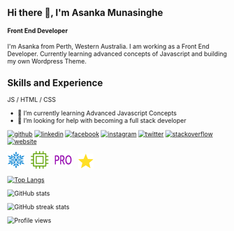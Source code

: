 ## Hi there 👋, I'm Asanka Munasinghe
#### Front End Developer
<!-- ![Front End Developer](https://avatars.githubusercontent.com/u/21038394?v=4)-->

I'm Asanka from Perth, Western Australia. I am working as a Front End Developer. Currently learning advanced concepts of Javascript and building my own Wordpress Theme.

## Skills and Experience

JS / HTML / CSS

- 🌱 I’m currently learning Advanced Javascript Concepts 
- 🤔 I’m looking for help with becoming a full stack developer 


[<img src='https://cdn.jsdelivr.net/npm/simple-icons@3.0.1/icons/github.svg' alt='github' height='40'>](https://github.com/asankalk)  [<img src='https://cdn.jsdelivr.net/npm/simple-icons@3.0.1/icons/linkedin.svg' alt='linkedin' height='40'>](https://www.linkedin.com/in/asankalk/)  [<img src='https://cdn.jsdelivr.net/npm/simple-icons@3.0.1/icons/facebook.svg' alt='facebook' height='40'>](https://www.facebook.com/asankalk)  [<img src='https://cdn.jsdelivr.net/npm/simple-icons@3.0.1/icons/instagram.svg' alt='instagram' height='40'>](https://www.instagram.com/asankalk/)  [<img src='https://cdn.jsdelivr.net/npm/simple-icons@3.0.1/icons/twitter.svg' alt='twitter' height='40'>](https://twitter.com/asankalk)  [<img src='https://cdn.jsdelivr.net/npm/simple-icons@3.0.1/icons/stackoverflow.svg' alt='stackoverflow' height='40'>](https://stackoverflow.com/users/https://stackoverflow.com/users/2948959/asanka)  [<img src='https://cdn.jsdelivr.net/npm/simple-icons@3.0.1/icons/icloud.svg' alt='website' height='40'>](www.asanka.live)  

<a href='https://archiveprogram.github.com/'><img src='https://raw.githubusercontent.com/acervenky/animated-github-badges/master/assets/acbadge.gif' width='40' height='40'></a> <a href='https://docs.github.com/en/developers'><img src='https://raw.githubusercontent.com/acervenky/animated-github-badges/master/assets/devbadge.gif' width='40' height='40'></a> <a href='https://github.com/pricing'><img src='https://raw.githubusercontent.com/acervenky/animated-github-badges/master/assets/pro.gif' width='40' height='40'></a> <a href='https://stars.github.com/'><img src='https://raw.githubusercontent.com/acervenky/animated-github-badges/master/assets/starbadge.gif' width='35' height='35'></a> 

<!-- 
[![trophy](https://github-profile-trophy.vercel.app/?username=asankalk)](https://github.com/ryo-ma/github-profile-trophy)
-->

[![Top Langs](https://github-readme-stats.vercel.app/api/top-langs/?username=asankalk)](https://github.com/anuraghazra/github-readme-stats)

![GitHub stats](https://github-readme-stats.vercel.app/api?username=asankalk&show_icons=true)  

![GitHub streak stats](https://github-readme-streak-stats.herokuapp.com/?user=asankalk)  

![Profile views](https://gpvc.arturio.dev/asankalk)  
